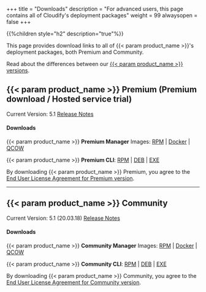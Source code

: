 +++
title = "Downloads"
description = "For advanced users, this page contains all of Cloudify's deployment packages"
weight = 99
alwaysopen = false
+++

{{%children style="h2" description="true"%}}

This page provides download links to all of {{< param product_name >}}'s deployment packages, both Premium and Community.

Read about the differences between our [{{< param product_name >}} versions](https://cloudify.co/download).




## {{< param product_name >}} Premium (Premium download / Hosted service trial)

Current Version: 5.1       [Release Notes](https://cloudify.co/release-notes-5-1-2020/)

#### Downloads

{{< param product_name >}} **Premium Manager** Images:  [RPM](https://repository.cloudifysource.org/cloudify/5.1.0/ga-release/cloudify-manager-install-5.1.0ga.rpm)	|	[Docker](https://repository.cloudifysource.org/cloudify/5.1.0/ga-release/cloudify-manager-aio-docker-5.1.0ga.tar)	|	[QCOW](https://repository.cloudifysource.org/cloudify/5.1.0/ga-release/cloudify-manager-5.1.0ga.qcow2)

{{< param product_name >}} **Premium CLI**: [RPM](https://repository.cloudifysource.org/cloudify/5.1.0/ga-release/cloudify-cli-5.1.0-ga.el7.x86_64.rpm)	|	[DEB](https://repository.cloudifysource.org/cloudify/5.1.0/ga-release/cloudify-cli_5.1.0-ga_amd64.deb)	|	[EXE](https://repository.cloudifysource.org/cloudify/5.1.0/ga-release/cloudify-windows-cli_5.1.0-ga.exe)

By downloading {{< param product_name >}} Premium, you agree to the [End User License Agreement for Premium version](https://cloudify.co/license).

---


## {{< param product_name >}} Community

Current Version: 5.1  (20.03.18)       [Release Notes](https://cloudify.co/release-notes-5-1-2020/)

#### Downloads

{{< param product_name >}} **Community Manager** Images:  [RPM](https://repository.cloudifysource.org/cloudify/20.03.18/release/cloudify-manager-install-20.03.18-community.x86_64.rpm)	|	[Docker](https://repository.cloudifysource.org/cloudify/20.03.18/release/cloudify-manager-aio-docker-20.03.18.tar)	|	[QCOW](https://repository.cloudifysource.org/cloudify/20.03.18/community-release/cloudify-manager-community-20.03.18.qcow2)

{{< param product_name >}} **Community CLI**: [RPM](https://repository.cloudifysource.org/cloudify/5.1.0/ga-release/cloudify-cli-5.1.0-ga.el7.x86_64.rpm)	|	[DEB](https://repository.cloudifysource.org/cloudify/5.1.0/ga-release/cloudify-cli_5.1.0-ga_amd64.deb)	|	[EXE](https://repository.cloudifysource.org/cloudify/5.1.0/ga-release/cloudify-windows-cli_5.1.0-ga.exe)

By downloading {{< param product_name >}} Community, you agree to the [End User License Agreement for Community version](https://cloudify.co/license-community).

